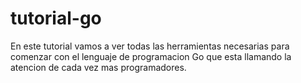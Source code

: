 # tutorial-go
En este tutorial vamos a ver todas las herramientas necesarias para comenzar con el lenguaje de programacion Go que esta llamando la atencion de cada vez mas programadores.
